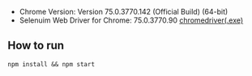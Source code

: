 * Chrome Version: Version 75.0.3770.142 (Official Build) (64-bit)
* Selenuim Web Driver for Chrome: 75.0.3770.90  [chromedriver(.exe)](http://chromedriver.storage.googleapis.com/index.html?path=75.0.3770.90/)

## How to run
`npm install && npm start`
